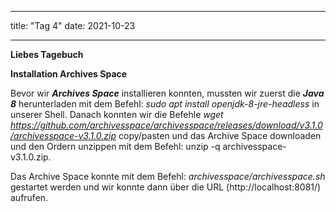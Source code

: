 
---
title: "Tag 4"
date: 2021-10-23

---

**Liebes Tagebuch**



**Installation Archives Space**

Bevor wir **_Archives Space_** installieren konnten, mussten wir zuerst die **_Java 8_** herunterladen mit dem Befehl: _sudo apt install openjdk-8-jre-headless_
in unserer Shell. Danach konnten wir die Befehle _wget https://github.com/archivesspace/archivesspace/releases/download/v3.1.0/archivesspace-v3.1.0.zip_
 copy/pasten und das Archive Space downloaden und den Ordern unzippen mit dem Befehl: unzip -q archivesspace-v3.1.0.zip.

Das Archive Space konnte mit dem Befehl: _archivesspace/archivesspace.sh_ gestartet werden und wir konnte dann über die URL (http://localhost:8081/) aufrufen.
